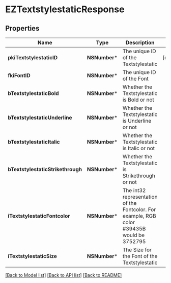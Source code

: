 # EZTextstylestaticResponse

## Properties
Name | Type | Description | Notes
------------ | ------------- | ------------- | -------------
**pkiTextstylestaticID** | **NSNumber*** | The unique ID of the Textstylestatic | [optional] 
**fkiFontID** | **NSNumber*** | The unique ID of the Font | 
**bTextstylestaticBold** | **NSNumber*** | Whether the Textstylestatic is Bold or not | 
**bTextstylestaticUnderline** | **NSNumber*** | Whether the Textstylestatic is Underline or not | 
**bTextstylestaticItalic** | **NSNumber*** | Whether the Textstylestatic is Italic or not | 
**bTextstylestaticStrikethrough** | **NSNumber*** | Whether the Textstylestatic is Strikethrough or not | 
**iTextstylestaticFontcolor** | **NSNumber*** | The int32 representation of the Fontcolor. For example, RGB color #39435B would be 3752795 | 
**iTextstylestaticSize** | **NSNumber*** | The Size for the Font of the Textstylestatic | 

[[Back to Model list]](../README.md#documentation-for-models) [[Back to API list]](../README.md#documentation-for-api-endpoints) [[Back to README]](../README.md)


